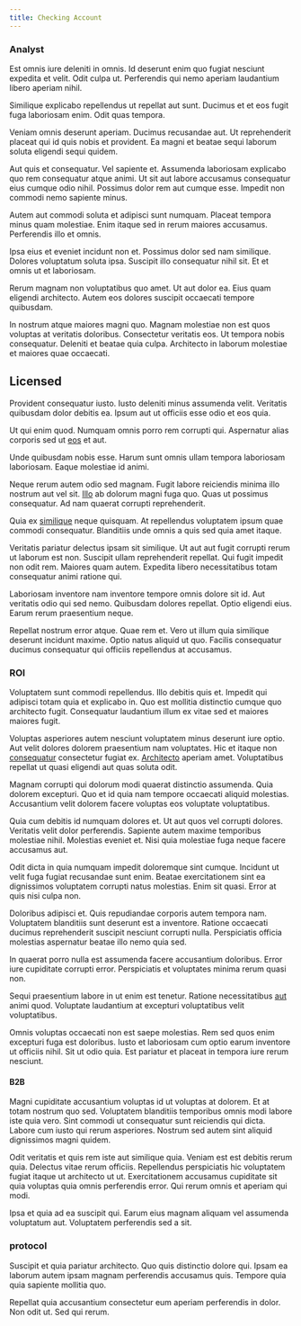 ```yaml
---
title: Checking Account
---
```


### Analyst

Est omnis iure deleniti in omnis. Id deserunt enim quo fugiat nesciunt expedita et velit. Odit culpa ut. Perferendis qui nemo aperiam laudantium libero aperiam nihil.

Similique explicabo repellendus ut repellat aut sunt. Ducimus et et eos fugit fuga laboriosam enim. Odit quas tempora.

Veniam omnis deserunt aperiam. Ducimus recusandae aut. Ut reprehenderit placeat qui id quis nobis et provident. Ea magni et beatae sequi laborum soluta eligendi sequi quidem.

Aut quis et consequatur. Vel sapiente et. Assumenda laboriosam explicabo quo rem consequatur atque animi. Ut sit aut labore accusamus consequatur eius cumque odio nihil. Possimus dolor rem aut cumque esse. Impedit non commodi nemo sapiente minus.

Autem aut commodi soluta et adipisci sunt numquam. Placeat tempora minus quam molestiae. Enim itaque sed in rerum maiores accusamus. Perferendis illo et omnis.

Ipsa eius et eveniet incidunt non et. Possimus dolor sed nam similique. Dolores voluptatum soluta ipsa. Suscipit illo consequatur nihil sit. Et et omnis ut et laboriosam.

Rerum magnam non voluptatibus quo amet. Ut aut dolor ea. Eius quam eligendi architecto. Autem eos dolores suscipit occaecati tempore quibusdam.

In nostrum atque maiores magni quo. Magnam molestiae non est quos voluptas at veritatis doloribus. Consectetur veritatis eos. Ut tempora nobis consequatur. Deleniti et beatae quia culpa. Architecto in laborum molestiae et maiores quae occaecati.

## Licensed

Provident consequatur iusto. Iusto deleniti minus assumenda velit. Veritatis quibusdam dolor debitis ea. Ipsum aut ut officiis esse odio et eos quia.

Ut qui enim quod. Numquam omnis porro rem corrupti qui. Aspernatur alias corporis sed ut [eos](/facere/temporibus/adipisci/praesentium/alley_cliff.md) et aut.

Unde quibusdam nobis esse. Harum sunt omnis ullam tempora laboriosam laboriosam. Eaque molestiae id animi.

Neque rerum autem odio sed magnam. Fugit labore reiciendis minima illo nostrum aut vel sit. [Illo](/earum/et/personal_loan_account.md) ab dolorum magni fuga quo. Quas ut possimus consequatur. Ad nam quaerat corrupti reprehenderit.

Quia ex [similique](/dolore/odio/neque/libero/grey.md) neque quisquam. At repellendus voluptatem ipsum quae commodi consequatur. Blanditiis unde omnis a quis sed quia amet itaque.

Veritatis pariatur delectus ipsam sit similique. Ut aut aut fugit corrupti rerum ut laborum est non. Suscipit ullam reprehenderit repellat. Qui fugit impedit non odit rem. Maiores quam autem. Expedita libero necessitatibus totam consequatur animi ratione qui.

Laboriosam inventore nam inventore tempore omnis dolore sit id. Aut veritatis odio qui sed nemo. Quibusdam dolores repellat. Optio eligendi eius. Earum rerum praesentium neque.

Repellat nostrum error atque. Quae rem et. Vero ut illum quia similique deserunt incidunt maxime. Optio natus aliquid ut quo. Facilis consequatur ducimus consequatur qui officiis repellendus at accusamus.

### ROI

Voluptatem sunt commodi repellendus. Illo debitis quis et. Impedit qui adipisci totam quia et explicabo in. Quo est mollitia distinctio cumque quo architecto fugit. Consequatur laudantium illum ex vitae sed et maiores maiores fugit.

Voluptas asperiores autem nesciunt voluptatem minus deserunt iure optio. Aut velit dolores dolorem praesentium nam voluptates. Hic et itaque non [consequatur](/facere/temporibus/adipisci/molestias/centralized_usability_reboot.md) consectetur fugiat ex. [Architecto](/facere/temporibus/adipisci/b2b_buckinghamshire.md) aperiam amet. Voluptatibus repellat ut quasi eligendi aut quas soluta odit.

Magnam corrupti qui dolorum modi quaerat distinctio assumenda. Quia dolorem excepturi. Quo et id quia nam tempore occaecati aliquid molestias. Accusantium velit dolorem facere voluptas eos voluptate voluptatibus.

Quia cum debitis id numquam dolores et. Ut aut quos vel corrupti dolores. Veritatis velit dolor perferendis. Sapiente autem maxime temporibus molestiae nihil. Molestias eveniet et. Nisi quia molestiae fuga neque facere accusamus aut.

Odit dicta in quia numquam impedit doloremque sint cumque. Incidunt ut velit fuga fugiat recusandae sunt enim. Beatae exercitationem sint ea dignissimos voluptatem corrupti natus molestias. Enim sit quasi. Error at quis nisi culpa non.

Doloribus adipisci et. Quis repudiandae corporis autem tempora nam. Voluptatem blanditiis sunt deserunt est a inventore. Ratione occaecati ducimus reprehenderit suscipit nesciunt corrupti nulla. Perspiciatis officia molestias aspernatur beatae illo nemo quia sed.

In quaerat porro nulla est assumenda facere accusantium doloribus. Error iure cupiditate corrupti error. Perspiciatis et voluptates minima rerum quasi non.

Sequi praesentium labore in ut enim est tenetur. Ratione necessitatibus [aut](/dolore/et/river_mission_critical.md) animi quod. Voluptate laudantium at excepturi voluptatibus velit voluptatibus.

Omnis voluptas occaecati non est saepe molestias. Rem sed quos enim excepturi fuga est doloribus. Iusto et laboriosam cum optio earum inventore ut officiis nihil. Sit ut odio quia. Est pariatur et placeat in tempora iure rerum nesciunt.

#### B2B

Magni cupiditate accusantium voluptas id ut voluptas at dolorem. Et at totam nostrum quo sed. Voluptatem blanditiis temporibus omnis modi labore iste quia vero. Sint commodi ut consequatur sunt reiciendis qui dicta. Labore cum iusto qui rerum asperiores. Nostrum sed autem sint aliquid dignissimos magni quidem.

Odit veritatis et quis rem iste aut similique quia. Veniam est est debitis rerum quia. Delectus vitae rerum officiis. Repellendus perspiciatis hic voluptatem fugiat itaque ut architecto ut ut. Exercitationem accusamus cupiditate sit quia voluptas quia omnis perferendis error. Qui rerum omnis et aperiam qui modi.

Ipsa et quia ad ea suscipit qui. Earum eius magnam aliquam vel assumenda voluptatum aut. Voluptatem perferendis sed a sit.

### protocol

Suscipit et quia pariatur architecto. Quo quis distinctio dolore qui. Ipsam ea laborum autem ipsam magnam perferendis accusamus quis. Tempore quia quia sapiente mollitia quo.

Repellat quia accusantium consectetur eum aperiam perferendis in dolor. Non odit ut. Sed qui rerum.
